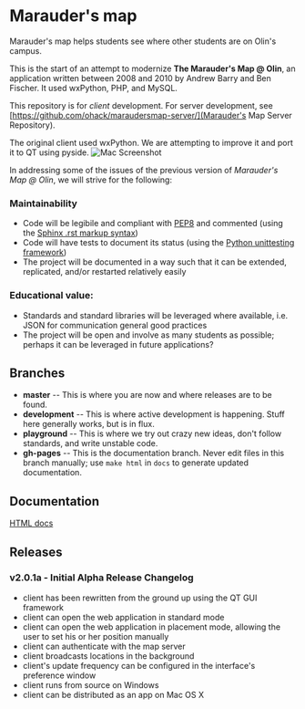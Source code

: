 # Marauder's map

Marauder's map helps students see where other students are on Olin's campus.

This is the start of an attempt to modernize **The Marauder's Map @ Olin**, 
an application written between 2008 and 2010 by Andrew Barry and Ben Fischer.
It used wxPython, PHP, and MySQL.

This repository is for *client* development. For server development, see 
[https://github.com/ohack/maraudersmap-server/](Marauder's Map Server Repository).

The original client used wxPython. We are attempting to improve it and port it to QT using pyside.
![Mac Screenshot](https://github.com/ohack/maraudersmap-client/raw/master/Screenshots/ScreenshotOSX.png)

In addressing some of the issues of the previous version of *Marauder's Map @ Olin*, we will strive for the following:

### Maintainability

* Code will be legibile and compliant with [PEP8](http://www.python.org/dev/peps/pep-0008/)
and commented (using the [Sphinx .rst markup syntax](http://sphinx.pocoo.org/))
* Code will have tests to document its status 
(using the [Python unittesting framework](http://docs.python.org/library/unittest.html))
* The project will be documented in a way such that it can be extended, replicated,
and/or restarted relatively easily

### Educational value:

* Standards and standard libraries will be leveraged where available, i.e. JSON for communication general good practices
* The project will be open and involve as many students as possible; perhaps it can be leveraged in future applications?

## Branches
* **master** -- This is where you are now and where releases are to be found.
* **development** -- This is where active development is happening. Stuff here generally works, but is in flux.
* **playground** -- This is where we try out crazy new ideas, don't follow standards, and write unstable code.
* **gh-pages** -- This is the documentation branch. Never edit files in this branch manually; use 
                  ``make html`` in ``docs`` to generate updated documentation.

## Documentation
[HTML docs](http://ohack.github.com/maraudersmap-client/)

## Releases
### v2.0.1a - Initial Alpha Release Changelog
* client has been rewritten from the ground up using the QT GUI framework
* client can open the web application in standard mode
* client can open the web application in placement mode, allowing the user to set his or her position manually
* client can authenticate with the map server 
* client broadcasts locations in the background
* client's update frequency can be configured in the interface's preference window
* client runs from source on Windows
* client can be distributed as an app on Mac OS X
